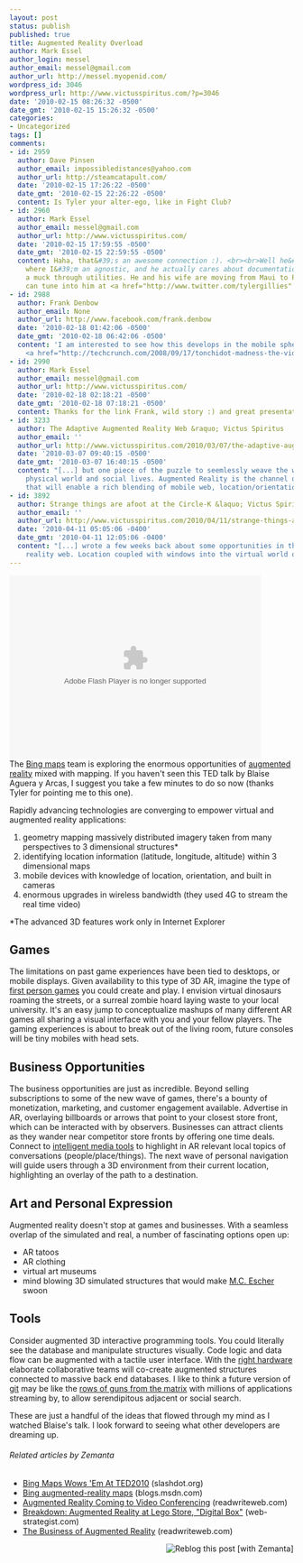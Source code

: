 ```yaml
---
layout: post
status: publish
published: true
title: Augmented Reality Overload
author: Mark Essel
author_login: messel
author_email: messel@gmail.com
author_url: http://messel.myopenid.com/
wordpress_id: 3046
wordpress_url: http://www.victusspiritus.com/?p=3046
date: '2010-02-15 08:26:32 -0500'
date_gmt: '2010-02-15 15:26:32 -0500'
categories:
- Uncategorized
tags: []
comments:
- id: 2959
  author: Dave Pinsen
  author_email: impossibledistances@yahoo.com
  author_url: http://steamcatapult.com/
  date: '2010-02-15 17:26:22 -0500'
  date_gmt: '2010-02-15 22:26:22 -0500'
  content: Is Tyler your alter-ego, like in Fight Club?
- id: 2960
  author: Mark Essel
  author_email: messel@gmail.com
  author_url: http://www.victusspiritus.com/
  date: '2010-02-15 17:59:55 -0500'
  date_gmt: '2010-02-15 22:59:55 -0500'
  content: Haha, that&#39;s an awesome connection :). <br><br>Well he&#39;s religious
    where I&#39;m an agnostic, and he actually cares about documentation where I run
    a muck through utilities. He and his wife are moving from Maui to Portland. You
    can tune into him at <a href="http://www.twitter.com/tylergillies" rel="nofollow">http://www.twitter.com/tylergillies</a>
- id: 2988
  author: Frank Denbow
  author_email: None
  author_url: http://www.facebook.com/frank.denbow
  date: '2010-02-18 01:42:06 -0500'
  date_gmt: '2010-02-18 06:42:06 -0500'
  content: 'I am interested to see how this develops in the mobile sphere (a la Tonchidot:
    <a href="http://techcrunch.com/2008/09/17/tonchidot-madness-the-video/" rel="nofollow">http://techcrunch.com/2008/09/17/tonchidot-madn...</a>)'
- id: 2990
  author: Mark Essel
  author_email: messel@gmail.com
  author_url: http://www.victusspiritus.com/
  date: '2010-02-18 02:18:21 -0500'
  date_gmt: '2010-02-18 07:18:21 -0500'
  content: Thanks for the link Frank, wild story :) and great presentation by Iguchi.
- id: 3233
  author: The Adaptive Augmented Reality Web &raquo; Victus Spiritus
  author_email: ''
  author_url: http://www.victusspiritus.com/2010/03/07/the-adaptive-augmented-reality-web/
  date: '2010-03-07 09:40:15 -0500'
  date_gmt: '2010-03-07 16:40:15 -0500'
  content: "[...] but one piece of the puzzle to seemlessly weave the web within our
    physical world and social lives. Augmented Reality is the channel of opportunity
    that will enable a rich blending of mobile web, location/orientation, [...]"
- id: 3892
  author: Strange things are afoot at the Circle-K &laquo; Victus Spiritus
  author_email: ''
  author_url: http://www.victusspiritus.com/2010/04/11/strange-things-are-afoot-at-the-circle-k/
  date: '2010-04-11 05:05:06 -0400'
  date_gmt: '2010-04-11 12:05:06 -0400'
  content: "[...] wrote a few weeks back about some opportunities in the augmented
    reality web. Location coupled with windows into the virtual world open up [...]"
---
```

<p><object classid="clsid:d27cdb6e-ae6d-11cf-96b8-444553540000" width="446" height="326" codebase="http://download.macromedia.com/pub/shockwave/cabs/flash/swflash.cab#version=6,0,40,0"><param name="allowFullScreen" value="true" /><param name="wmode" value="transparent" /><param name="bgColor" value="#ffffff" /><param name="flashvars" value="vu=http://video.ted.com/talks/dynamic/BlaiseAguerayArcas_2010-medium.mp4&amp;su=http://images.ted.com/images/ted/tedindex/embed-posters/BlaiseAgueraYArcas-2010.embed_thumbnail.jpg&amp;vw=432&amp;vh=240&amp;ap=0&amp;ti=766&amp;introDuration=16500&amp;adDuration=4000&amp;postAdDuration=2000&amp;adKeys=talk=blaise_aguera;year=2010;theme=a_taste_of_ted2010;theme=the_creative_spark;theme=new_on_ted_com;event=TED2010;&amp;preAdTag=tconf.ted/embed;tile=1;sz=512x288;" /><param name="src" value="http://video.ted.com/assets/player/swf/EmbedPlayer.swf" /><param name="bgcolor" value="#ffffff" /><param name="allowfullscreen" value="true" /><embed type="application/x-shockwave-flash" width="446" height="326" src="http://video.ted.com/assets/player/swf/EmbedPlayer.swf" flashvars="vu=http://video.ted.com/talks/dynamic/BlaiseAguerayArcas_2010-medium.mp4&amp;su=http://images.ted.com/images/ted/tedindex/embed-posters/BlaiseAgueraYArcas-2010.embed_thumbnail.jpg&amp;vw=432&amp;vh=240&amp;ap=0&amp;ti=766&amp;introDuration=16500&amp;adDuration=4000&amp;postAdDuration=2000&amp;adKeys=talk=blaise_aguera;year=2010;theme=a_taste_of_ted2010;theme=the_creative_spark;theme=new_on_ted_com;event=TED2010;&amp;preAdTag=tconf.ted/embed;tile=1;sz=512x288;" bgcolor="#ffffff" wmode="transparent" allowfullscreen="true"></embed></object><br />
The <a class="zem_slink" title="Bing Maps" rel="homepage" href="http://www.bing.com/maps">Bing maps</a> team is exploring the enormous opportunities of <a class="zem_slink" title="Augmented reality" rel="wikipedia" href="http://en.wikipedia.org/wiki/Augmented_reality">augmented reality</a> mixed with mapping. If you haven't seen this TED talk by Blaise Aguera y Arcas, I suggest you take a few minutes to do so now (thanks Tyler for pointing me to this one).</p>
<p>Rapidly advancing technologies are converging to empower virtual and augmented reality applications:</p>
<ol>
<li>geometry mapping massively distributed imagery taken from many perspectives to 3 dimensional structures*</li>
<li>identifying location information (latitude, longitude, altitude) within 3 dimensional maps</li>
<li>mobile devices with knowledge of location, orientation, and built in cameras</li>
<li>enormous upgrades in wireless bandwidth (they used 4G to stream the real time video)</li>
</ol>
<p>*The advanced 3D features work only in Internet Explorer</p>
<h2>Games</h2>
<p>The limitations on past game experiences have been tied to desktops, or mobile displays. Given availability to this type of 3D AR, imagine the type of <a href="http://www.youtube.com/watch?v=wJItdmumxYY&amp;feature=player_embedded">first person games</a> you could create and play. I envision virtual dinosaurs roaming the streets, or a surreal zombie hoard laying waste to your local university. It's an easy jump to conceptualize mashups of many different AR games all sharing a visual interface with you and your fellow players. The gaming experiences is about to break out of the living room, future consoles will be tiny mobiles with head sets.</p>
<h2>Business Opportunities</h2>
<p>The business opportunities are just as incredible. Beyond selling subscriptions to some of the new wave of games, there's a bounty of monetization, marketing, and customer engagement available. Advertise in AR, overlaying billboards or arrows that point to your closest store front, which can be interacted with by observers. Businesses can attract clients as they wander near competitor store fronts by offering one time deals. Connect to <a href="http://victusmedia.com">intelligent media tools</a> to highlight in AR relevant local topics of conversations (people/place/things). The next wave of personal navigation will guide users through a 3D environment from their current location, highlighting an overlay of the path to a destination.</p>
<h2>Art and Personal Expression</h2>
<p>Augmented reality doesn't stop at games and businesses. With a seamless overlap of the simulated and real, a number of fascinating options open up:</p>
<ul>
<li>AR tatoos</li>
<li>AR clothing</li>
<li>virtual art museums</li>
<li>mind blowing 3D simulated structures that would make <a href="http://www.bing.com/images/search?q=mc+escher&amp;go=&amp;form=QBIL&amp;qs=n&amp;sc=8-3">M.C. Escher </a>swoon</li>
</ul>
<h2>Tools</h2>
<p>Consider augmented 3D interactive programming tools. You could literally see the database and manipulate structures visually. Code logic and data flow can be augmented with a tactile user interface. With the <a href="http://www.victusspiritus.com/2010/01/29/the-ideal-computer-converges-on-invisible/">right hardware </a>elaborate collaborative teams will co-create augmented structures connected to massive back end databases. I like to think a future version of <a href="http://www.victusspiritus.com/2010/02/09/gotta-grock-git/">git</a> may be like the <a href="http://www.youtube.com/watch?v=Y70vcs3oV14">rows of guns from the matrix</a> with millions of applications streaming by, to allow serendipitous adjacent or social search.</p>
<p>These are just a handful of the ideas that flowed through my mind as I watched Blaise's talk. I look forward to seeing what other developers are dreaming up.</p>
<h6 class="zemanta-related-title" style="font-size: 1em;">Related articles by Zemanta</h6>
<ul class="zemanta-article-ul">
<li class="zemanta-article-ul-li"><a href="http://slashdot.org/story/10/02/14/1340204/Bing-Maps-Wows-Em-At-TED2010?from=rss">Bing Maps Wows 'Em At TED2010</a> (slashdot.org)</li>
<li class="zemanta-article-ul-li"><a href="http://blogs.msdn.com/stevecla01/archive/2010/02/14/bing-augmented-reality-maps.aspx">Bing augmented-reality maps</a> (blogs.msdn.com)</li>
<li class="zemanta-article-ul-li"><a href="http://www.readwriteweb.com/archives/augmented_reality_video_conferencing.php">Augmented Reality Coming to Video Conferencing</a> (readwriteweb.com)</li>
<li class="zemanta-article-ul-li"><a href="http://www.web-strategist.com/blog/2009/11/16/video-augmented-reality-at-lego-store-digital-box/">Breakdown: Augmented Reality at Lego Store, "Digital Box"</a> (web-strategist.com)</li>
<li class="zemanta-article-ul-li"><a href="http://www.readwriteweb.com/archives/the_business_of_augmented_reality_event.php">The Business of Augmented Reality</a> (readwriteweb.com)</li>
</ul>
<div class="zemanta-pixie" style="margin-top: 10px; height: 15px;"><a class="zemanta-pixie-a" title="Reblog this post [with Zemanta]" href="http://reblog.zemanta.com/zemified/c2872c7c-4374-4f77-84f6-a19d5b7ff375/"><img class="zemanta-pixie-img" style="border: medium none; float: right;" src="http://img.zemanta.com/reblog_e.png?x-id=c2872c7c-4374-4f77-84f6-a19d5b7ff375" alt="Reblog this post [with Zemanta]" /></a><span class="zem-script more-related pretty-attribution"><script src="http://static.zemanta.com/readside/loader.js" type="text/javascript"></script></span></div>
